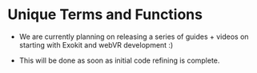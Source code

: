 # Unique Terms and Functions

   * We are currently planning on releasing a series of guides + videos on starting with Exokit and webVR development :)
   
   * This will be done as soon as initial code refining is complete.

    
